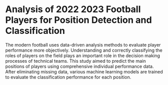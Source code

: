 # Analysis of 2022 2023 Football Players for Position Detection and Classification

The modern football uses data-driven analysis methods to evaluate player performance more objectively. Understanding and correctly classifying the roles of players on the field plays an important role in the decision making processes of technical teams. This study aimed to predict the main positions of players using comprehensive individual performance data. After eliminating missing data, various machine learning models are trained to evaluate the classification performance for each position.
